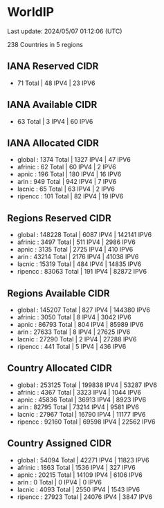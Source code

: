 # WorldIP

Last update: 2024/05/07 01:12:06 (UTC)

238 Countries in 5 regions

## IANA Reserved CIDR

- 71 Total | 48 IPV4 | 23 IPV6

## IANA Available CIDR

- 63 Total | 3 IPV4 | 60 IPV6

## IANA Allocated CIDR

- global : 1374 Total | 1327 IPV4 | 47 IPV6
- afrinic : 62 Total | 60 IPV4 | 2 IPV6
- apnic : 196 Total | 180 IPV4 | 16 IPV6
- arin : 949 Total | 942 IPV4 | 7 IPV6
- lacnic : 65 Total | 63 IPV4 | 2 IPV6
- ripencc : 101 Total | 82 IPV4 | 19 IPV6

## Regions Reserved CIDR

- global : 148228 Total | 6087 IPV4 | 142141 IPV6
- afrinic : 3497 Total | 511 IPV4 | 2986 IPV6
- apnic : 3135 Total | 2725 IPV4 | 410 IPV6
- arin : 43214 Total | 2176 IPV4 | 41038 IPV6
- lacnic : 15319 Total | 484 IPV4 | 14835 IPV6
- ripencc : 83063 Total | 191 IPV4 | 82872 IPV6

## Regions Available CIDR

- global : 145207 Total | 827 IPV4 | 144380 IPV6
- afrinic : 3050 Total | 8 IPV4 | 3042 IPV6
- apnic : 86793 Total | 804 IPV4 | 85989 IPV6
- arin : 27633 Total | 8 IPV4 | 27625 IPV6
- lacnic : 27290 Total | 2 IPV4 | 27288 IPV6
- ripencc : 441 Total | 5 IPV4 | 436 IPV6

## Country Allocated CIDR

- global : 253125 Total | 199838 IPV4 | 53287 IPV6
- afrinic : 4367 Total | 3323 IPV4 | 1044 IPV6
- apnic : 45836 Total | 36913 IPV4 | 8923 IPV6
- arin : 82795 Total | 73214 IPV4 | 9581 IPV6
- lacnic : 27967 Total | 16790 IPV4 | 11177 IPV6
- ripencc : 92160 Total | 69598 IPV4 | 22562 IPV6

## Country Assigned CIDR

- global : 54094 Total | 42271 IPV4 | 11823 IPV6
- afrinic : 1863 Total | 1536 IPV4 | 327 IPV6
- apnic : 20215 Total | 14109 IPV4 | 6106 IPV6
- arin : 0 Total | 0 IPV4 | 0 IPV6
- lacnic : 4093 Total | 2550 IPV4 | 1543 IPV6
- ripencc : 27923 Total | 24076 IPV4 | 3847 IPV6
